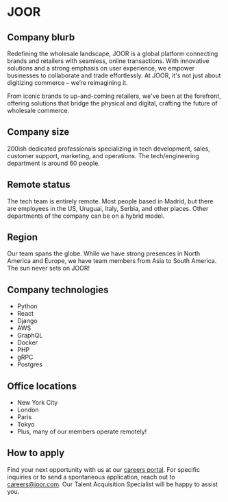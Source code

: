 # JOOR

## Company blurb

Redefining the wholesale landscape, JOOR is a global platform connecting brands and retailers with seamless, online transactions. With innovative solutions and a strong emphasis on user experience, we empower businesses to collaborate and trade effortlessly. At JOOR, it's not just about digitizing commerce – we’re reimagining it. 

From iconic brands to up-and-coming retailers, we've been at the forefront, offering solutions that bridge the physical and digital, crafting the future of wholesale commerce.

## Company size

200ish dedicated professionals specializing in tech development, sales, customer support, marketing, and operations. The tech/engineering department is around 60 people.

## Remote status

The tech team is entirely remote. Most people based in Madrid, but there are employees in the US, Uruguai, Italy, Serbia, and other places. Other departments of the company can be on a hybrid model. 

## Region

Our team spans the globe. While we have strong presences in North America and Europe, we have team members from Asia to South America. The sun never sets on JOOR!

## Company technologies

* Python
* React
* Django
* AWS
* GraphQL
* Docker
* PHP
* gRPC
* Postgres

## Office locations

- New York City
- London
- Paris
- Tokyo
- Plus, many of our members operate remotely!

## How to apply

Find your next opportunity with us at our [careers portal](https://joor.com/careers/). For specific inquiries or to send a spontaneous application, reach out to careers@joor.com. Our Talent Acquisition Specialist will be happy to assist you.

